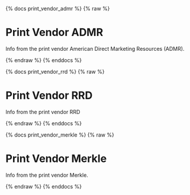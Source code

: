
{% docs print_vendor_admr %}
{% raw %}

# Print Vendor ADMR
Info from the print vendor American Direct Marketing Resources (ADMR).

{% endraw %}
{% enddocs %}


{% docs print_vendor_rrd %}
{% raw %}

# Print Vendor RRD
Info from the print vendor RRD

{% endraw %}
{% enddocs %}


{% docs print_vendor_merkle %}
{% raw %}

# Print Vendor Merkle
Info from the print vendor Merkle.

{% endraw %}
{% enddocs %}
